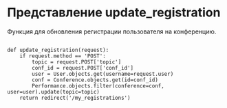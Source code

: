 <h1>Представление update_registration</h1>
<p>Функция для обновления регистрации пользователя на конференцию.</p>
<pre>
<code>
def update_registration(request):
    if request.method == 'POST':
        topic = request.POST['topic']
        conf_id = request.POST['conf_id']
        user = User.objects.get(username=request.user)
        conf = Conference.objects.get(id=conf_id)
        Performance.objects.filter(conference=conf, user=user).update(topic=topic)
    return redirect('/my_registrations')
</code>
</pre>